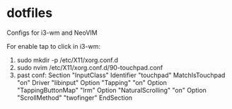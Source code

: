 # dotfiles
Configs for i3-wm and NeoVIM

For enable tap to click in i3-wm:
  1. sudo mkdir -p /etc/X11/xorg.conf.d
  2. sudo nvim /etc/X11/xorg.conf.d/90-touchpad.conf
  3. past conf:
    Section "InputClass"
          Identifier "touchpad"
          MatchIsTouchpad "on"
          Driver "libinput"
          Option "Tapping" "on"
          Option "TappingButtonMap" "lrm"
          Option "NaturalScrolling" "on"
          Option "ScrollMethod" "twofinger"
    EndSection
    
